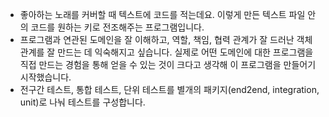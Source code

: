 - 좋아하는 노래를 커버할 때 텍스트에 코드를 적는데요. 이렇게 만든 텍스트 파일 안의 코드를 원하는 키로 전조해주는 프로그램입니다.
- 프로그램과 연관된 도메인을 잘 이해하고, 역할, 책임, 협력 관계가 잘 드러난 객체 관계를 잘 만드는 데 익숙해지고 싶습니다. 실제로 어떤 도메인에 대한 프로그램을 직접 만드는 경험을 통해 얻을 수 있는 것이 크다고 생각해 이 프로그램을 만들어기 시작했습니다.
- 전구간 테스트, 통합 테스트, 단위 테스트를 별개의 패키지(end2end, integration, unit)로 나눠 테스트를 구성합니다.
